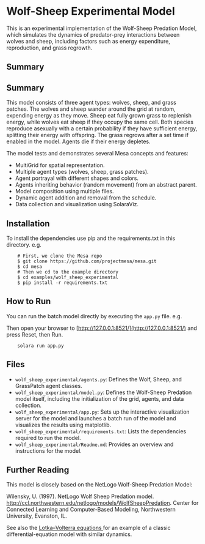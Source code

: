 # Wolf-Sheep Experimental Model

This is an experimental implementation of the Wolf-Sheep Predation Model, which simulates the dynamics of predator-prey interactions between wolves and sheep, including factors such as energy expenditure, reproduction, and grass regrowth.

## Summary

## Summary

This model consists of three agent types: wolves, sheep, and grass patches. The wolves and sheep wander around the grid at random, expending energy as they move. Sheep eat fully grown grass to replenish energy, while wolves eat sheep if they occupy the same cell. Both species reproduce asexually with a certain probability if they have sufficient energy, splitting their energy with offspring. The grass regrows after a set time if enabled in the model. Agents die if their energy depletes.

The model tests and demonstrates several Mesa concepts and features:
 - MultiGrid for spatial representation.
 - Multiple agent types (wolves, sheep, grass patches).
 - Agent portrayal with different shapes and colors.
 - Agents inheriting behavior (random movement) from an abstract parent.
 - Model composition using multiple files.
 - Dynamic agent addition and removal from the schedule.
 - Data collection and visualization using SolaraViz.

## Installation

To install the dependencies use pip and the requirements.txt in this directory. e.g.

```
    # First, we clone the Mesa repo
    $ git clone https://github.com/projectmesa/mesa.git
    $ cd mesa
    # Then we cd to the example directory
    $ cd examples/wolf_sheep_experimental
    $ pip install -r requirements.txt
```

## How to Run

You can run the batch model directly by executing the `app.py` file. e.g.

Then open your browser to [http://127.0.0.1:8521/](http://127.0.0.1:8521/) and press Reset, then Run.

```
    solara run app.py
```

## Files

* `wolf_sheep_experimental/agents.py`: Defines the Wolf, Sheep, and GrassPatch agent classes.
* `wolf_sheep_experimental/model.py`: Defines the Wolf-Sheep Predation model itself, including the initialization of the grid, agents, and data collection.
* `wolf_sheep_experimental/app.py`: Sets up the interactive visualization server for the model and launches a batch run of the model and visualizes the results using matplotlib.
* `wolf_sheep_experimental/requirements.txt`: Lists the dependencies required to run the model.
* `wolf_sheep_experimental/Readme.md`: Provides an overview and instructions for the model.

## Further Reading

This model is closely based on the NetLogo Wolf-Sheep Predation Model:

Wilensky, U. (1997). NetLogo Wolf Sheep Predation model. http://ccl.northwestern.edu/netlogo/models/WolfSheepPredation. Center for Connected Learning and Computer-Based Modeling, Northwestern University, Evanston, IL.

See also the [Lotka–Volterra equations
](https://en.wikipedia.org/wiki/Lotka%E2%80%93Volterra_equations) for an example of a classic differential-equation model with similar dynamics.
